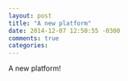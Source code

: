 ```yaml
---
layout: post
title: "A new platform"
date: 2014-12-07 12:50:55 -0300
comments: true
categories: 
---
```


A new platform!